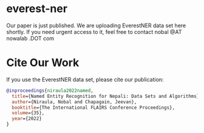 # everest-ner
Our paper is just published. We are uploading EverestNER data set here shortly. If you need urgent access to it, feel free to contact nobal @AT nowalab .DOT com


# Cite Our Work
If you use the EverestNER data set, please cite our publication: 
```bibtex
@inproceedings{niraula2022named,
  title={Named Entity Recognition for Nepali: Data Sets and Algorithms},
  author={Niraula, Nobal and Chapagain, Jeevan},
  booktitle={The International FLAIRS Conference Proceedings},
  volume={35},
  year={2022}
}
```
